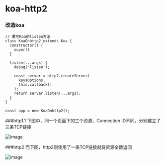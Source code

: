 # koa-http2

### 改造koa

```code
// 重写Koa的listen方法
class KoaOnhttp2 extends Koa {
  constructor() {
    super()
  }

  listen(...args) {
    debug('listen');

    const server = http2.createServer(
      keysOptions,
      this.callback()
    );
    return server.listen(...args);
  }
}

const app = new KoaOnhttp2();
```

###http1.1
下图中，同一个页面下的三个资源，Connection ID不同，分别建立了三条TCP链接

![image](https://github.com/smallcatcat-joe/koa-http2/images/http1.1.png)

###http2
而下图，http2则使用了一条TCP链接就将资源全数返回

![image](https://github.com/smallcatcat-joe/koa-http2/images/http2.png)
